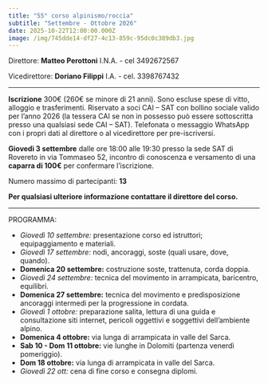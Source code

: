 ```yaml
---
title: "55° corso alpinismo/roccia"
subtitle: "Settembre - Ottobre 2026"
date: 2025-10-22T12:00:00.000Z
image: /img/745dde14-df27-4c13-859c-95dc0c389db3.jpg
---
```


Direttore: **Matteo Perottoni** I.N.A. - cel 3492672567

Vicedirettore: **Doriano Filippi** I.A. - cel. 3398767432

---

**Iscrizione**
300€ (260€ se minore di 21 anni).
Sono escluse spese di vitto, alloggio e trasferimenti.
Riservato a soci CAI – SAT con bollino sociale valido per l’anno 2026 (la tessera CAI se non in possesso può essere sottoscritta presso una qualsiasi sede CAI – SAT).
Telefonata o messaggio WhatsApp con i propri dati al direttore o al vicedirettore per pre-iscriversi.

**Giovedì 3 settembre** dalle ore 18:00 alle 19:30 presso la sede SAT di Rovereto in via Tommaseo 52, incontro di conoscenza e versamento di una **caparra di 100€** per confermare l’iscrizione.

Numero massimo di partecipanti: **13**

**Per qualsiasi ulteriore informazione contattare il direttore del corso.**

---

PROGRAMMA:

- *Giovedì 10 settembre:* presentazione corso ed istruttori; equipaggiamento e materiali.
- *Giovedì 17 settembre:* nodi, ancoraggi, soste (quali usare, dove, quando).
- **Domenica 20 settembre:** costruzione soste, trattenuta, corda doppia.
- *Giovedì 24 settembre:* tecnica del movimento in arrampicata, baricentro, equilibri.
- **Domenica 27 settembre:** tecnica del movimento e predisposizione ancoraggi intermedi per la progressione in cordata.
- *Giovedì 1 ottobre:* preparazione salita, lettura di una guida e consultazione siti internet, pericoli oggettivi e soggettivi dell’ambiente alpino.
- **Domenica 4 ottobre:** via lunga di arrampicata in valle del Sarca.
- **Sab 10 - Dom 11 ottobre:** vie lunghe in Dolomiti (partenza venerdì pomeriggio).
- **Dom 18 ottobre:** via lunga di arrampicata in valle del Sarca.
- *Giovedì 22 ott:* cena di fine corso e consegna diplomi.
